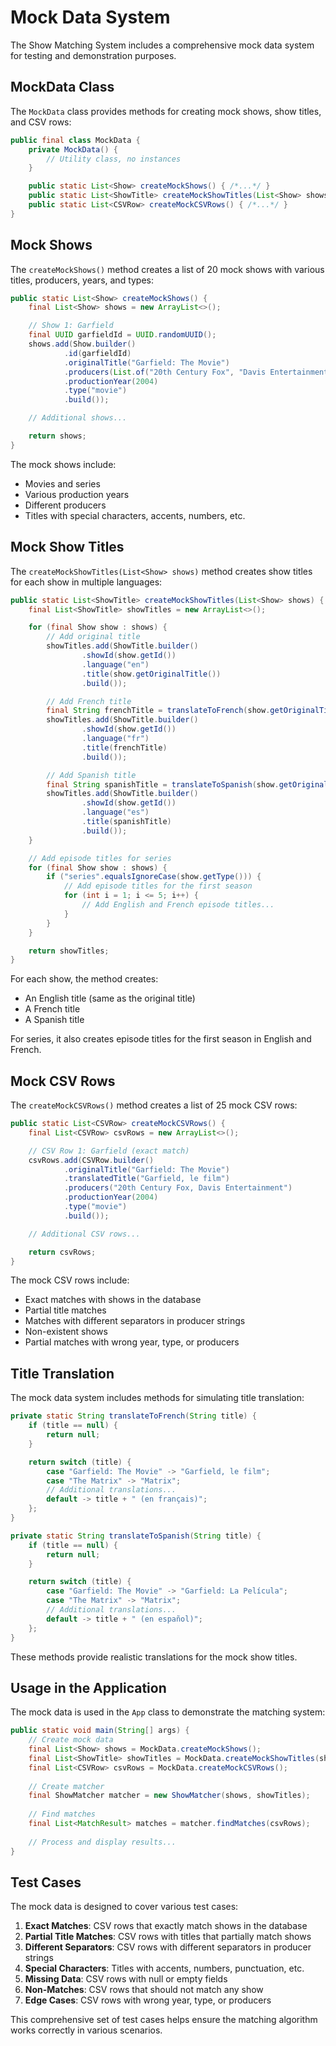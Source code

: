 # Mock Data System

The Show Matching System includes a comprehensive mock data system for testing and demonstration purposes.

## MockData Class

The `MockData` class provides methods for creating mock shows, show titles, and CSV rows:

```java
public final class MockData {
    private MockData() {
        // Utility class, no instances
    }

    public static List<Show> createMockShows() { /*...*/ }
    public static List<ShowTitle> createMockShowTitles(List<Show> shows) { /*...*/ }
    public static List<CSVRow> createMockCSVRows() { /*...*/ }
}
```

## Mock Shows

The `createMockShows()` method creates a list of 20 mock shows with various titles, producers, years, and types:

```java
public static List<Show> createMockShows() {
    final List<Show> shows = new ArrayList<>();

    // Show 1: Garfield
    final UUID garfieldId = UUID.randomUUID();
    shows.add(Show.builder()
            .id(garfieldId)
            .originalTitle("Garfield: The Movie")
            .producers(List.of("20th Century Fox", "Davis Entertainment"))
            .productionYear(2004)
            .type("movie")
            .build());

    // Additional shows...

    return shows;
}
```

The mock shows include:
- Movies and series
- Various production years
- Different producers
- Titles with special characters, accents, numbers, etc.

## Mock Show Titles

The `createMockShowTitles(List<Show> shows)` method creates show titles for each show in multiple languages:

```java
public static List<ShowTitle> createMockShowTitles(List<Show> shows) {
    final List<ShowTitle> showTitles = new ArrayList<>();

    for (final Show show : shows) {
        // Add original title
        showTitles.add(ShowTitle.builder()
                .showId(show.getId())
                .language("en")
                .title(show.getOriginalTitle())
                .build());

        // Add French title
        final String frenchTitle = translateToFrench(show.getOriginalTitle());
        showTitles.add(ShowTitle.builder()
                .showId(show.getId())
                .language("fr")
                .title(frenchTitle)
                .build());

        // Add Spanish title
        final String spanishTitle = translateToSpanish(show.getOriginalTitle());
        showTitles.add(ShowTitle.builder()
                .showId(show.getId())
                .language("es")
                .title(spanishTitle)
                .build());
    }

    // Add episode titles for series
    for (final Show show : shows) {
        if ("series".equalsIgnoreCase(show.getType())) {
            // Add episode titles for the first season
            for (int i = 1; i <= 5; i++) {
                // Add English and French episode titles...
            }
        }
    }

    return showTitles;
}
```

For each show, the method creates:
- An English title (same as the original title)
- A French title
- A Spanish title

For series, it also creates episode titles for the first season in English and French.

## Mock CSV Rows

The `createMockCSVRows()` method creates a list of 25 mock CSV rows:

```java
public static List<CSVRow> createMockCSVRows() {
    final List<CSVRow> csvRows = new ArrayList<>();

    // CSV Row 1: Garfield (exact match)
    csvRows.add(CSVRow.builder()
            .originalTitle("Garfield: The Movie")
            .translatedTitle("Garfield, le film")
            .producers("20th Century Fox, Davis Entertainment")
            .productionYear(2004)
            .type("movie")
            .build());

    // Additional CSV rows...

    return csvRows;
}
```

The mock CSV rows include:
- Exact matches with shows in the database
- Partial title matches
- Matches with different separators in producer strings
- Non-existent shows
- Partial matches with wrong year, type, or producers

## Title Translation

The mock data system includes methods for simulating title translation:

```java
private static String translateToFrench(String title) {
    if (title == null) {
        return null;
    }

    return switch (title) {
        case "Garfield: The Movie" -> "Garfield, le film";
        case "The Matrix" -> "Matrix";
        // Additional translations...
        default -> title + " (en français)";
    };
}

private static String translateToSpanish(String title) {
    if (title == null) {
        return null;
    }

    return switch (title) {
        case "Garfield: The Movie" -> "Garfield: La Película";
        case "The Matrix" -> "Matrix";
        // Additional translations...
        default -> title + " (en español)";
    };
}
```

These methods provide realistic translations for the mock show titles.

## Usage in the Application

The mock data is used in the `App` class to demonstrate the matching system:

```java
public static void main(String[] args) {
    // Create mock data
    final List<Show> shows = MockData.createMockShows();
    final List<ShowTitle> showTitles = MockData.createMockShowTitles(shows);
    final List<CSVRow> csvRows = MockData.createMockCSVRows();
    
    // Create matcher
    final ShowMatcher matcher = new ShowMatcher(shows, showTitles);
    
    // Find matches
    final List<MatchResult> matches = matcher.findMatches(csvRows);
    
    // Process and display results...
}
```

## Test Cases

The mock data is designed to cover various test cases:

1. **Exact Matches**: CSV rows that exactly match shows in the database
2. **Partial Title Matches**: CSV rows with titles that partially match shows
3. **Different Separators**: CSV rows with different separators in producer strings
4. **Special Characters**: Titles with accents, numbers, punctuation, etc.
5. **Missing Data**: CSV rows with null or empty fields
6. **Non-Matches**: CSV rows that should not match any show
7. **Edge Cases**: CSV rows with wrong year, type, or producers

This comprehensive set of test cases helps ensure the matching algorithm works correctly in various scenarios.
